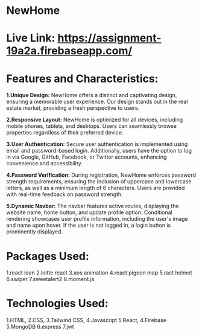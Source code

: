 # NewHome
# Live Link: https://assignment-19a2a.firebaseapp.com/

# Features and Characteristics:
__1.Unique Design:__ NewHome offers a distinct and captivating design, ensuring a memorable user experience. Our design stands out in the real estate market, providing a fresh perspective to users.

__2.Responsive Layout:__ NewHome is optimized for all devices, including mobile phones, tablets, and desktops. Users can seamlessly browse properties regardless of their preferred device.

__3.User Authentication:__ Secure user authentication is implemented using email and password-based login. Additionally, users have the option to log in via Google, GitHub, Facebook, or Twitter accounts, enhancing convenience and accessibility.

__4.Password Verification:__ During registration, NewHome enforces password strength requirements, ensuring the inclusion of uppercase and lowercase letters, as well as a minimum length of 6 characters. Users are provided with real-time feedback on password strength.

__5.Dynamic Navbar:__ The navbar features active routes, displaying the website name, home button, and update profile option. Conditional rendering showcases user profile information, including the user's image and name upon hover. If the user is not logged in, a login button is prominently displayed.

# Packages Used:
1.react icon
2.loitte react
3.aos animation
4.react pigeon map
5.ract helmet
6.swiper
7.sweetalert2
8.moment.js

# Technologies Used:
1.HTML,
2.CSS,
3.Tailwind CSS,
4.Javascript
5.React,
4.Firebase
5.MongoDB
6.express
7.jwt
